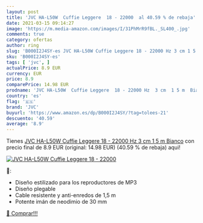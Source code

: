 ```yaml
---
layout: post
title: 'JVC HA-L50W  Cuffie Leggere  18 - 22000  al 40.59 % de rebaja'
date: 2021-03-15 09:14:27
image: 'https://m.media-amazon.com/images/I/31PhMrR9fBL._SL400_.jpg'
comments: true
category: ofertas
author: ring
slug: 'B000I2J4SY-es JVC HA-L50W Cuffie Leggere 18 - 22000 Hz 3 cm 1 5 m Bianco'
sku: 'B000I2J4SY-es'
tags: [ 'jvc', ]
actualPrice: 8.9 EUR
currency: EUR
price: 8.9
comparePrice: 14.98 EUR
prodname: 'JVC HA-L50W  Cuffie Leggere  18 - 22000 Hz  3 cm  1 5 m  Bianco'
country: 'es'
flag: '🇪🇸'
brand: 'JVC'
buyurl: 'https://www.amazon.es/dp/B000I2J4SY/?tag=tolees-21'
descuento: '40.59'
average: '8.9'
---
```


Tienes [JVC HA-L50W  Cuffie Leggere  18 - 22000 Hz  3 cm  1 5 m  Bianco](https://www.amazon.es/dp/B000I2J4SY/?tag=tolees-21) con precio final de  8.9 EUR (original: 14.98 EUR) (40.59 %  de rebaja) aqui!

[![JVC HA-L50W  Cuffie Leggere  18 - 22000 ](https://m.media-amazon.com/images/I/31PhMrR9fBL._SL400_.jpg)](https://www.amazon.es/dp/B000I2J4SY/?tag=tolees-21)

🔎:

- Diseño estilizado para los reproductores de MP3
- Diseño plegable
- Cable resistente y anti-enredos de 1,5 m
- Potente imán de neodimio de 30 mm

[🛒 Comprar!!!](https://www.amazon.es/dp/B000I2J4SY/?tag=tolees-21)

